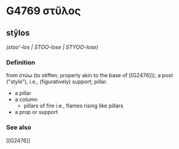 # G4769 στῦλος

## stŷlos

_(stoo'-los | STOO-lose | STYOO-lose)_

### Definition

from στύω (to stiffen; properly akin to the base of [[G2476]]); a post ("style"), i.e., (figuratively) support; pillar.

- a pillar
- a column
  - pillars of fire i.e., flames rising like pillars
- a prop or support

### See also

[[G2476]]

